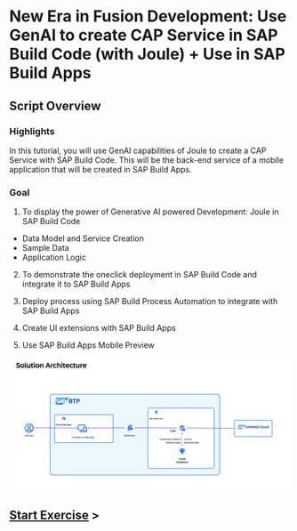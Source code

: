 # New Era in Fusion Development: Use GenAI to create CAP Service in SAP Build Code (with Joule) + Use in SAP Build Apps

## Script Overview

### Highlights

In this tutorial, you will use GenAI capabilities of Joule to create a CAP Service with SAP Build Code. This will be the back-end service of a mobile application that will be created in SAP Build Apps.

### Goal

1. To display the power of Generative AI powered Development: Joule in SAP Build Code
-  Data Model and Service Creation
-  Sample Data
-  Application Logic

2. To demonstrate the oneclick deployment in SAP Build Code and integrate it to SAP Build Apps

3. Deploy process using SAP Build Process Automation to integrate with SAP Build Apps

4. Create UI extensions with SAP Build Apps

5. Use SAP Build Apps Mobile Preview



![](./Images/Solutionarchitecture.png)



## [Start Exercise](../251_TA_BTP-Build_Code_Using-Joule/251-1_Build_Code.md) >
